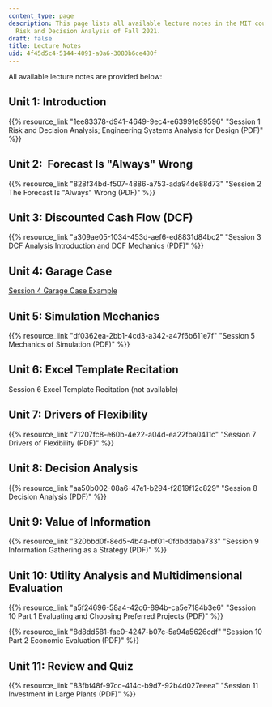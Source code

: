 ```yaml
---
content_type: page
description: This page lists all available lecture notes in the MIT course IDS.333
  Risk and Decision Analysis of Fall 2021.
draft: false
title: Lecture Notes
uid: 4f45d5c4-5144-4091-a0a6-3080b6ce480f
---
```

All available lecture notes are provided below:

## Unit 1: Introduction

{{% resource_link "1ee83378-d941-4649-9ec4-e63991e89596" "Session 1 Risk and Decision Analysis; Engineering Systems Analysis for Design (PDF)" %}}

## Unit 2:  Forecast Is "Always" Wrong

{{% resource_link "828f34bd-f507-4886-a753-ada94de88d73" "Session 2 The Forecast Is \"Always\" Wrong (PDF)" %}}

## Unit 3: Discounted Cash Flow (DCF)

{{% resource_link "a309ae05-1034-453d-aef6-ed8831d84bc2" "Session 3 DCF Analysis Introduction and DCF Mechanics (PDF)" %}}

## Unit 4: Garage Case

[Session 4 Garage Case Example](https://web.mit.edu/deweck/Public/Alstom/deNeufville_et_al_2006.pdf)

## Unit 5: Simulation Mechanics

{{% resource_link "df0362ea-2bb1-4cd3-a342-a47f6b611e7f" "Session 5 Mechanics of Simulation (PDF)" %}}

## Unit 6: Excel Template Recitation

Session 6 Excel Template Recitation (not available)

## Unit 7: Drivers of Flexibility

{{% resource_link "71207fc8-e60b-4e22-a04d-ea22fba0411c" "Session 7 Drivers of Flexibility (PDF)" %}}

## Unit 8: Decision Analysis

{{% resource_link "aa50b002-08a6-47e1-b294-f2819f12c829" "Session 8 Decision Analysis (PDF)" %}}

## Unit 9: Value of Information 

{{% resource_link "320bbd0f-8ed5-4b4a-bf01-0fdbddaba733" "Session 9 Information Gathering as a Strategy (PDF)" %}}

## Unit 10: Utility Analysis and Multidimensional Evaluation

{{% resource_link "a5f24696-58a4-42c6-894b-ca5e7184b3e6" "Session 10 Part 1 Evaluating and Choosing Preferred Projects (PDF)" %}}

{{% resource_link "8d8dd581-fae0-4247-b07c-5a94a5626cdf" "Session 10 Part 2 Economic Evaluation (PDF)" %}}

## Unit 11: Review and Quiz

{{% resource_link "83fbf48f-97cc-414c-b9d7-92b4d027eeea" "Session 11 Investment in Large Plants (PDF)" %}}